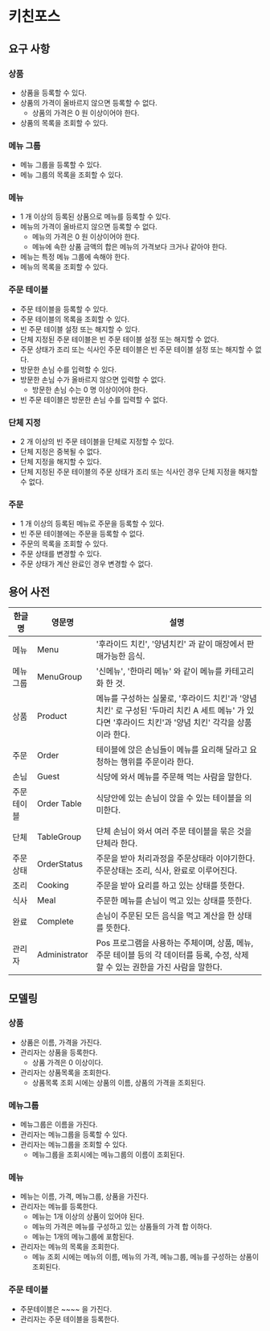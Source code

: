 # 키친포스

## 요구 사항

### 상품

* 상품을 등록할 수 있다.
* 상품의 가격이 올바르지 않으면 등록할 수 없다.
    * 상품의 가격은 0 원 이상이어야 한다.
* 상품의 목록을 조회할 수 있다.

### 메뉴 그룹

* 메뉴 그룹을 등록할 수 있다.
* 메뉴 그룹의 목록을 조회할 수 있다.

### 메뉴

* 1 개 이상의 등록된 상품으로 메뉴를 등록할 수 있다.
* 메뉴의 가격이 올바르지 않으면 등록할 수 없다.
    * 메뉴의 가격은 0 원 이상이어야 한다.
    * 메뉴에 속한 상품 금액의 합은 메뉴의 가격보다 크거나 같아야 한다.
* 메뉴는 특정 메뉴 그룹에 속해야 한다.
* 메뉴의 목록을 조회할 수 있다.

### 주문 테이블

* 주문 테이블을 등록할 수 있다.
* 주문 테이블의 목록을 조회할 수 있다.
* 빈 주문 테이블 설정 또는 해지할 수 있다.
* 단체 지정된 주문 테이블은 빈 주문 테이블 설정 또는 해지할 수 없다.
* 주문 상태가 조리 또는 식사인 주문 테이블은 빈 주문 테이블 설정 또는 해지할 수 없다.
* 방문한 손님 수를 입력할 수 있다.
* 방문한 손님 수가 올바르지 않으면 입력할 수 없다.
    * 방문한 손님 수는 0 명 이상이어야 한다.
* 빈 주문 테이블은 방문한 손님 수를 입력할 수 없다.

### 단체 지정

* 2 개 이상의 빈 주문 테이블을 단체로 지정할 수 있다.
* 단체 지정은 중복될 수 없다.
* 단체 지정을 해지할 수 있다.
* 단체 지정된 주문 테이블의 주문 상태가 조리 또는 식사인 경우 단체 지정을 해지할 수 없다.

### 주문

* 1 개 이상의 등록된 메뉴로 주문을 등록할 수 있다.
* 빈 주문 테이블에는 주문을 등록할 수 없다.
* 주문의 목록을 조회할 수 있다.
* 주문 상태를 변경할 수 있다.
* 주문 상태가 계산 완료인 경우 변경할 수 없다.

## 용어 사전

| 한글명 | 영문명 | 설명 |
| --- | --- | --- |
|메뉴|Menu|'후라이드 치킨', '양념치킨' 과 같이 매장에서 판매가능한 음식.|
|메뉴그룹|MenuGroup|'신메뉴', '한마리 메뉴' 와 같이 메뉴를 카테고리화 한 것.|
|상품|Product|메뉴를 구성하는 실물로, '후라이드 치킨'과 '양념 치킨' 로 구성된 '두마리 치킨 A 세트 메뉴' 가 있다면 '후라이드 치킨'과 '양념 치킨' 각각을 상품이라 한다.|
|주문|Order|테이블에 앉은 손님들이 메뉴를 요리해 달라고 요청하는 행위를 주문이라 한다.|
|손님|Guest|식당에 와서 메뉴를 주문해 먹는 사람을 말한다.|
|주문 테이블|Order Table|식당안에 있는 손님이 앉을 수 있는 테이블을 의미한다.|
|단체|TableGroup|단체 손님이 와서 여러 주문 테이블을 묶은 것을 단체라 한다.|
|주문상태|OrderStatus|주문을 받아 처리과정을 주문상태라 이야기한다. 주문상태는 조리, 식사, 완료로 이루어진다.|
|조리|Cooking|주문을 받아 요리를 하고 있는 상태를 뜻한다.|
|식사|Meal|주문한 메뉴를 손님이 먹고 있는 상태를 뜻한다.|
|완료|Complete|손님이 주문된 모든 음식을 먹고 계산을 한 상태를 뜻한다.|
|관리자|Administrator|Pos 프로그램을 사용하는 주체이며, 상품, 메뉴, 주문 테이블 등의 각 데이터를 등록, 수정, 삭제 할 수 있는 권한을 가진 사람을 말한다.|

## 모델링
### 상품
* 상품은 이름, 가격을 가진다.
* 관리자는 상품을 등록한다.
    * 상품 가격은 0 이상이다.
* 관리자는 상품목록을 조회한다.
    * 상품목록 조회 시에는 상품의 이름, 상품의 가격을 조회된다.

### 메뉴그룹
* 메뉴그룹은 이름을 가진다.
* 관리자는 메뉴그룹을 등록할 수 있다.
* 관리자는 메뉴그룹을 조회할 수 있다.
    * 메뉴그룹을 조회시에는 메뉴그룹의 이름이 조회된다. 
    
### 메뉴
* 메뉴는 이름, 가격, 메뉴그룹, 상품을 가진다.
* 관리자는 메뉴를 등록한다.
    * 메뉴는 1개 이상의 상품이 있어야 된다.
    * 메뉴의 가격은 메뉴를 구성하고 있는 상품들의 가격 합 이하다.
    * 메뉴는 1개의 메뉴그룹에 포함된다.
* 관리자는 메뉴의 목록을 조회한다.
    * 메뉴 조회 시에는 메뉴의 이름, 메뉴의 가격, 메뉴그룹, 메뉴를 구성하는 상품이 조회된다. 
    
### 주문 테이블
* 주문테이블은 ~~~~ 을 가진다.
* 관리자는 주문 테이블을 등록한다.

### 